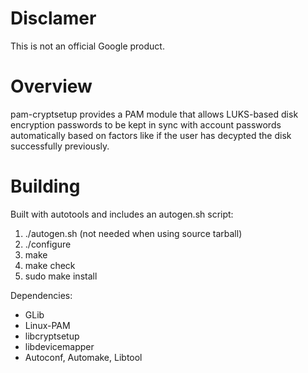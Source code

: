 # Disclamer

This is not an official Google product.

# Overview

pam-cryptsetup provides a PAM module that allows LUKS-based disk encryption passwords to be
kept in sync with account passwords automatically based on factors like if the user has
decypted the disk successfully previously.

# Building

Built with autotools and includes an autogen.sh script:

1.  ./autogen.sh (not needed when using source tarball)
2.  ./configure
3.  make
4.  make check
5.  sudo make install

Dependencies:

*   GLib
*   Linux-PAM
*   libcryptsetup
*   libdevicemapper
*   Autoconf, Automake, Libtool
